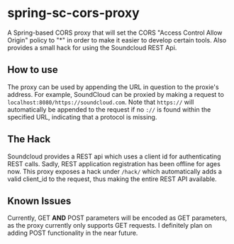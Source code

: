 # spring-sc-cors-proxy
A Spring-based CORS proxy that will set the CORS "Access Control Allow Origin" policy to "*" in order to make it easier to develop certain tools. Also provides a small hack for using the Soundcloud REST Api.

## How to use
The proxy can be used by appending the URL in question to the proxie's address. For example, SoundCloud can be proxied by making a request to `localhost:8080/https://soundcloud.com`. Note that `https://` will automatically be appended to the request if no `://` is found within the specified URL, indicating that a protocol is missing.

## The Hack
Soundcloud provides a REST api which uses a client id for authenticating REST calls. Sadly, REST application registration has been offline for ages now.
This proxy exposes a hack under `/hack/` which automatically adds a valid client_id to the request, thus making the entire REST API available.

## Known Issues
Currently, GET **AND** POST parameters will be encoded as GET parameters, as the proxy currently only supports GET requests. I definitely plan on adding POST functionality in the near future.
